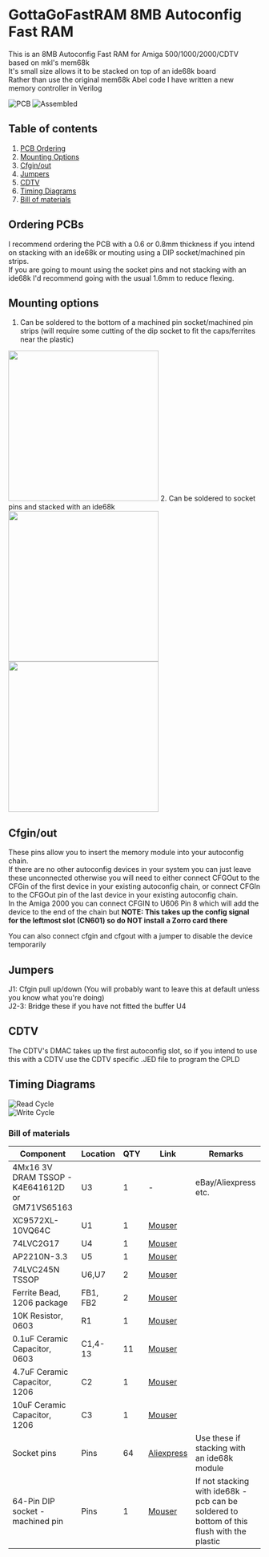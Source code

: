 # GottaGoFastRAM 8MB Autoconfig Fast RAM

This is an 8MB Autoconfig Fast RAM for Amiga 500/1000/2000/CDTV based on mkl's mem68k  
It's small size allows it to be stacked on top of an ide68k board  
Rather than use the original mem68k Abel code I have written a new memory controller in Verilog

![PCB](Images/pcb.png?raw=True)
![Assembled](Images/assembled.jpg?raw=True)
## Table of contents
1. [PCB Ordering](#ordering-pcbs)
2. [Mounting Options](#mounting-options)
3. [Cfgin/out](#cfginout)
4. [Jumpers](#jumpers)
5. [CDTV](#cdtv)
6. [Timing Diagrams](#timing-diagrams)
7. [Bill of materials](#bill-of-materials)

## Ordering PCBs
I recommend ordering the PCB with a 0.6 or 0.8mm thickness if you intend on stacking with an ide68k or mouting using a DIP socket/machined pin strips.  
If you are going to mount using the socket pins and not stacking with an ide68k I'd recommend going with the usual 1.6mm to reduce flexing.

## Mounting options

1. Can be soldered to the bottom of a machined pin socket/machined pin strips (will require some cutting of the dip socket to fit the caps/ferrites near the plastic)  
<img src="Images/mounting_strip.jpg" width=300 />  
2. Can be soldered to socket pins and stacked with an ide68k  
<img src="Images/stacked1.jpg" width=300 />  
<img src="Images/stacked2.jpg" width=300 />  

## Cfgin/out
These pins allow you to insert the memory module into your autoconfig chain.  
If there are no other autoconfig devices in your system you can just leave these unconnected otherwise you will need to either connect CFGOut to the CFGin of the first device in your existing autoconfig chain, or connect CFGIn to the CFGOut pin of the last device in your existing autoconfig chain.  
In the Amiga 2000 you can connect CFGIN to U606 Pin 8 which will add the device to the end of the chain but __NOTE: This takes up the config signal for the leftmost slot (CN601) so do NOT install a Zorro card there__

You can also connect cfgin and cfgout with a jumper to disable the device temporarily

## Jumpers
J1: Cfgin pull up/down (You will probably want to leave this at default unless you know what you're doing)  
J2-3: Bridge these if you have not fitted the buffer U4

## CDTV
The CDTV's DMAC takes up the first autoconfig slot, so if you intend to use this with a CDTV use the CDTV specific .JED file to program the CPLD

## Timing Diagrams
![Read Cycle](Images/read.svg?raw=True)  
![Write Cycle](Images/write.svg?raw=True)

### Bill of materials
|Component|Location|QTY|Link|Remarks|
|---------|--------|---|------|--------|
|4Mx16 3V DRAM TSSOP - K4E641612D or GM71VS65163 |U3|1|-|eBay/Aliexpress etc.|
|XC9572XL-10VQ64C|U1|1|[Mouser](https://www.mouser.se/ProductDetail/217-C9572XL-10VQG64C)||
|74LVC2G17|U4|1|[Mouser](https://www.mouser.com/ProductDetail/771-74LVC2G17GVQ100H)||
|AP2210N-3.3|U5|1|[Mouser](https://www.mouser.com/ProductDetail/621-AP2210N-3.3TRG1)||
|74LVC245N TSSOP|U6,U7|2|[Mouser](https://www.mouser.com/ProductDetail/595-SN74LVC245APWR)||
|Ferrite Bead, 1206 package|FB1, FB2|2|[Mouser](https://www.mouser.com/ProductDetail/875-MI1206K601R-10)||
|10K Resistor, 0603|R1|1|[Mouser](https://www.mouser.com/ProductDetail/603-RT0603FRE0710KL)||
|0.1uF Ceramic Capacitor, 0603|C1,4-13|11|[Mouser](https://www.mouser.com/ProductDetail/80-C603C104K5RAC3121)||
|4.7uF Ceramic Capacitor, 1206|C2|1|[Mouser](https://www.mouser.com/ProductDetail/791-1206X475K160CT)||
|10uF Ceramic Capacitor, 1206|C3|1|[Mouser](https://www.mouser.com/ProductDetail/80-C1206C106K4R)||
|Socket pins|Pins|64|[Aliexpress](https://www.aliexpress.com/item/32791545218.html?spm=a2g0o.productlist.0.0.6e223b55CVrXSq&algo_pvid=8fda9f5a-6e07-4dc8-9ed4-bd809bf75756&algo_expid=8fda9f5a-6e07-4dc8-9ed4-bd809bf75756-0&btsid=2100bde316043149660504011ef819&ws_ab_test=searchweb0_0,searchweb201602_,searchweb201603_)|Use these if stacking with an ide68k module|
|64-Pin DIP socket - machined pin|Pins|1|[Mouser](https://www.mouser.com/ProductDetail/575-193964)|If not stacking with ide68k - pcb can be soldered to bottom of this flush with the plastic|
